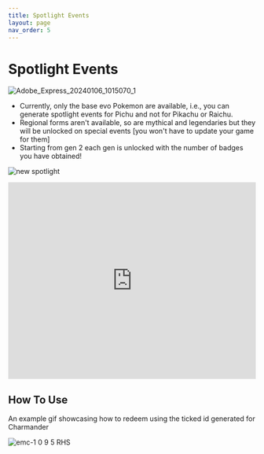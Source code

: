 ```yaml
---
title: Spotlight Events
layout: page
nav_order: 5
---
```


# Spotlight Events

![Adobe_Express_20240106_1015070_1](https://github.com/RomHackStudios/RomHackStudios.github.io/assets/109757010/153360a1-e42e-47f3-b121-e7bd655599af)

- Currently, only the base evo Pokemon are available, i.e., you can generate spotlight events for Pichu and not for Pikachu or Raichu.
- Regional forms aren't available, so are mythical and legendaries but they will be unlocked on special events [you won't have to update your game for them]
- Starting from gen 2 each gen is unlocked with the number of badges you have obtained!

![new spotlight](https://cdn.discordapp.com/attachments/1179999589856718879/1195708660207341618/Adobe_Express_20240113_1803230_1.png?ex=65b4f977&is=65a28477&hm=a46f9971a157ad0ffbdb05768a7415bc28758473ba21afb0b3cb9ff02c5023bd&)

<iframe src="https://romhackstudios.github.io/pages/spotlight-gen.html" width="100%" height="400px" frameBorder="0" style="border: 0;"></iframe>

## How To Use

An example gif showcasing how to redeem using the ticked id generated for Charmander

![emc-1 0 9 5 RHS](https://github.com/RomHackStudios/RomHackStudios.github.io/assets/109757010/bf13e62b-e9f7-40d7-99a7-ca434a80f589)
